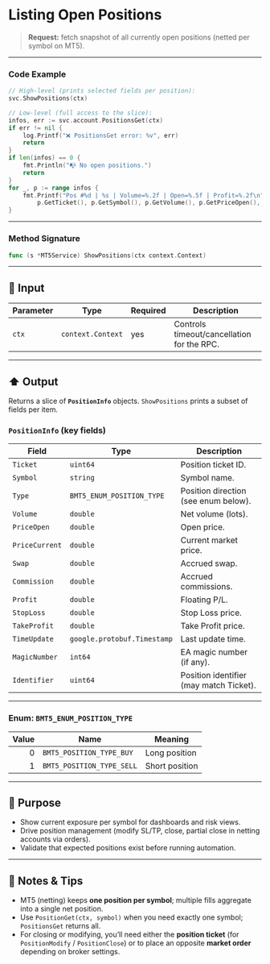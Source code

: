 # Listing Open Positions

> **Request:** fetch snapshot of all currently open positions (netted per symbol on MT5).

---

### Code Example

```go
// High-level (prints selected fields per position):
svc.ShowPositions(ctx)

// Low-level (full access to the slice):
infos, err := svc.account.PositionsGet(ctx)
if err != nil {
    log.Printf("❌ PositionsGet error: %v", err)
    return
}
if len(infos) == 0 {
    fmt.Println("📭 No open positions.")
    return
}
for _, p := range infos {
    fmt.Printf("Pos #%d | %s | Volume=%.2f | Open=%.5f | Profit=%.2f\n",
        p.GetTicket(), p.GetSymbol(), p.GetVolume(), p.GetPriceOpen(), p.GetProfit())
}
```

---

### Method Signature

```go
func (s *MT5Service) ShowPositions(ctx context.Context)
```

---

## 🔽 Input

| Parameter | Type              | Required | Description                                |
| --------- | ----------------- | -------- | ------------------------------------------ |
| `ctx`     | `context.Context` | yes      | Controls timeout/cancellation for the RPC. |

---

## ⬆️ Output

Returns a slice of **`PositionInfo`** objects.
`ShowPositions` prints a subset of fields per item.

### `PositionInfo` (key fields)

| Field          | Type                        | Description                             |
| -------------- | --------------------------- | --------------------------------------- |
| `Ticket`       | `uint64`                    | Position ticket ID.                     |
| `Symbol`       | `string`                    | Symbol name.                            |
| `Type`         | `BMT5_ENUM_POSITION_TYPE`   | Position direction (see enum below).    |
| `Volume`       | `double`                    | Net volume (lots).                      |
| `PriceOpen`    | `double`                    | Open price.                             |
| `PriceCurrent` | `double`                    | Current market price.                   |
| `Swap`         | `double`                    | Accrued swap.                           |
| `Commission`   | `double`                    | Accrued commissions.                    |
| `Profit`       | `double`                    | Floating P/L.                           |
| `StopLoss`     | `double`                    | Stop Loss price.                        |
| `TakeProfit`   | `double`                    | Take Profit price.                      |
| `TimeUpdate`   | `google.protobuf.Timestamp` | Last update time.                       |
| `MagicNumber`  | `int64`                     | EA magic number (if any).               |
| `Identifier`   | `uint64`                    | Position identifier (may match Ticket). |

---

### Enum: `BMT5_ENUM_POSITION_TYPE`

| Value | Name                      | Meaning        |
| ----: | ------------------------- | -------------- |
|     0 | `BMT5_POSITION_TYPE_BUY`  | Long position  |
|     1 | `BMT5_POSITION_TYPE_SELL` | Short position |

---

## 🎯 Purpose

* Show current exposure per symbol for dashboards and risk views.
* Drive position management (modify SL/TP, close, partial close in netting accounts via orders).
* Validate that expected positions exist before running automation.

---

## 🧩 Notes & Tips

* MT5 (netting) keeps **one position per symbol**; multiple fills aggregate into a single net position.
* Use `PositionGet(ctx, symbol)` when you need exactly one symbol; `PositionsGet` returns all.
* For closing or modifying, you’ll need either the **position ticket** (for `PositionModify` / `PositionClose`) or to place an opposite **market order** depending on broker settings.
